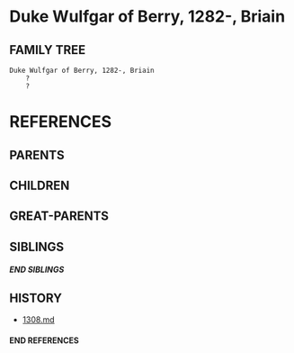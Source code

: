 # Duke Wulfgar of Berry, 1282-, Briain

## FAMILY TREE
```
Duke Wulfgar of Berry, 1282-, Briain
    ?
    ?
```


# REFERENCES

## PARENTS 

## CHILDREN 


## GREAT-PARENTS 

## SIBLINGS

##### END SIBLINGS  
## HISTORY
* [1308.md](../h/1308.md)

#### END REFERENCES
